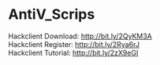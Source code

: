 # AntiV_Scrips

Hackclient Download: http://bit.ly/2QyKM3A	                                                      
Hackclient Register: http://bit.ly/2Rya6rJ	                                                              
Hackclient Tutorial: http://bit.ly/2zX9eGI	                                                        
